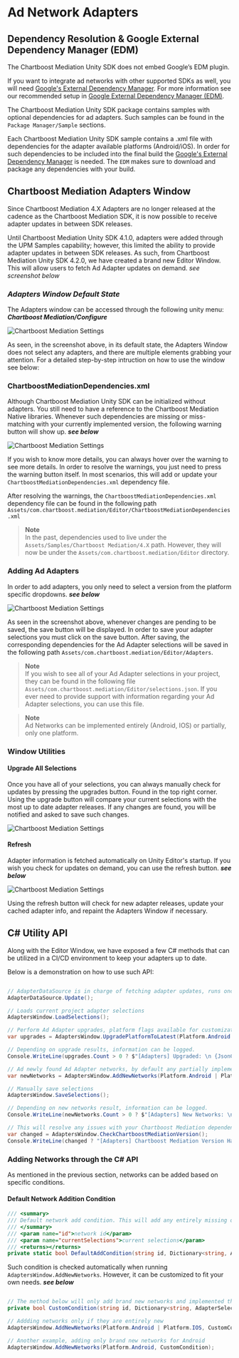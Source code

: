 # Ad Network Adapters

## Dependency Resolution & Google External Dependency Manager (EDM)

The Chartboost Mediation Unity SDK does not embed Google’s EDM plugin.

If you want to integrate ad networks with other supported SDKs as well, you will need [Google's External Dependency Manager](https://developers.google.com/unity/archive#external_dependency_manager_for_unity). For more information see our recommended setup in [Google External Dependency Manager (EDM)](edm.md).

The Chartboost Mediation Unity SDK package contains samples with optional dependencies for ad adapters. Such samples can be found in the `Package Manager/Sample` sections.

Each Chartboost Mediation Unity SDK sample contains a .xml file with dependencies for the adapter available platforms (Android/iOS). In order for such dependencies to be included into the final build the [Google's External Dependency Manager](https://github.com/googlesamples/unity-jar-resolver) is needed.
The `EDM` makes sure to download and package any dependencies with your build.

## Chartboost Mediation Adapters Window

Since Chartboost Mediation 4.X Adapters are no longer released at the cadence as the Chartboost Mediation SDK, it is now possible to receive adapter updates in between SDK releases. 

Until Chartboost Mediation Unity SDK 4.1.0, adapters were added through the UPM Samples capability; however, this limited the ability to provide adapter updates in between SDK releases. As such, from Chartboost Mediation Unity SDK 4.2.0, we have created a brand new Editor Window. This will allow users to fetch Ad Adapter updates on demand. *see screenshot below*

### ***Adapters Window Default State***

The Adapters window can be accessed through the following unity menu: ***Chartboost Mediation/Configure***

![Chartboost Mediation Settings](../images/adapters-window-default.png)

As seen, in the screenshot above, in its default state, the Adapters Window does not select any adapters, and there are multiple elements grabbing your attention. For a detailed step-by-step intruction on how to use the window see below:

### ChartboostMediationDependencies.xml

Although Chartboost Mediation Unity SDK can be initialized without adapters. You still need to have a reference to the Chartboost Mediation Native libraries. Whenever such dependencies are missing or miss-matching with your currently implemented version, the following warning button will show up. ***see below***

![Chartboost Mediation Settings](../images/adapters-window-warning.png)

If you wish to know more details, you can always hover over the warning to see more details. In order to resolve the warnings, you just need to press the warning button itself. In most scenarios, this will add or update your `ChartboostMediationDependencies.xml` dependency file. 

After resolving the warnings, the `ChartboostMediationDependencies.xml` dependency file can be found in the following path 
`Assets/com.chartboost.mediation/Editor/ChartboostMediationDependencies.xml`

> **Note** \
> In the past, dependencies used to live under the `Assets/Samples/Chartboost Mediation/4.X` path. However, they will now be under the `Assets/com.chartboost.mediation/Editor` directory.

### Adding Ad Adapters

In order to add adapters, you only need to select a version from the platform specific dropdowns. ***see below*** 

![Chartboost Mediation Settings](../images/adapters-window-save.png)

As seen in the screenshot above, whenever changes are pending to be saved, the save button will be displayed. In order to save your adapter selections you must click on the save button. After saving, the corresponding dependencies for the Ad Adapter selections will be saved in the following path `Assets/com.chartboost.mediation/Editor/Adapters`.

> **Note** \
> If you wish to see all of your Ad Adapter selections in your project, they can be found in the following file `Assets/com.chartboost.mediation/Editor/selections.json`. If you ever need to provide support with information regarding your Ad Adapter selections, you can use this file.

> **Note** \
> Ad Networks can be implemented entirely (Android, IOS) or partially, only one platform. 

### Window Utilities

#### **Upgrade All Selections**

Once you have all of your selections, you can always manually check for updates by pressing the upgrades button. Found in the top right corner. Using the upgrade button will compare your current selections with the most up to date adapter releases. If any changes are found, you will be notified and asked to save such changes.

![Chartboost Mediation Settings](../images/adapters-window-upgrade.png)

#### **Refresh**

Adapter information is fetched automatically on Unity Editor's startup. If you wish you check for updates on demand, you can use the refresh button. ***see below*** 

![Chartboost Mediation Settings](../images/adapters-window-refresh.png)

Using the refresh button will check for new adapter releases, update your cached adapter info, and repaint the Adapters Window if necessary.

## C# Utility API

Along with the Editor Window, we have exposed a few C# methods that can be utilized in a CI/CD environment to keep your adapters up to date.

Below is a demonstration on how to use such API:

```csharp

// AdapterDataSource is in charge of fetching adapter updates, runs once on Editor startup, but you will need to call it manually if running in batchmode
AdapterDataSource.Update();

// Loads current project adapter selections
AdaptersWindow.LoadSelections();

// Perform Ad Adapter upgrades, platform flags available for customization
var upgrades = AdaptersWindow.UpgradePlatformToLatest(Platform.Android | Platform.IOS);

// Depending on upgrade results, information can be logged.
Console.WriteLine(upgrades.Count > 0 ? $"[Adapters] Upgraded: \n {JsonConvert.SerializeObject(upgrades, Formatting.Indented)}" : "[Adapters] No Upgrades.");

// Ad newly found Ad Adapter networks, by default any partially implemented or newly found networks will be added, but such behavior can be customized.
var newNetworks = AdaptersWindow.AddNewNetworks(Platform.Android | Platform.IOS);

// Manually save selections
AdaptersWindow.SaveSelections();

// Depending on new networks result, information can be logged.
Console.WriteLine(newNetworks.Count > 0 ? $"[Adapters] New Networks: \n {JsonConvert.SerializeObject(newNetworks, Formatting.Indented)}" :  "[Adapters] No New Networks");

// This will resolve any issues with your Chartboost Mediation dependency, e.g if your package does not match your current dependency file, this method makes sure to update the file as needed.
var changed = AdaptersWindow.CheckChartboostMediationVersion();
Console.WriteLine(changed ? "[Adapters] Chartboost Mediation Version Has Been Updated" :  "[Adapters] Chartboost Mediation Version is Up to Date");
```

### Adding Networks through the C# API

As mentioned in the previous section, networks can be added based on specific conditions.

#### Default Network Addition Condition

```csharp
/// <summary>
/// Default network add condition. This will add any entirely missing or partially implemented networks
/// </summary>
/// <param name="id">network id</param>
/// <param name="currentSelections">current selections</param>
/// <returns></returns>
private static bool DefaultAddCondition(string id, Dictionary<string, AdapterSelection> currentSelections) => !selections.ContainsKey(id) || selections[id].android == Constants.Unselected || selections[id].ios == Constants.Unselected;
```
Such condition is checked automatically when running `AdaptersWindow.AddNewNetworks`. However, it can be customized to fit your own needs. ***see below*** 

```csharp

// The method below will only add brand new networks and implemented them as needed.
private bool CustomCondition(string id, Dictionary<string, AdapterSelection> currentSelections) => !selections.ContainsKey(id);

// Addding networks only if they are entirely new
AdaptersWindow.AddNewNetworks(Platform.Android | Platform.IOS, CustomCondition);

// Another example, adding only brand new networks for Android
AdaptersWindow.AddNewNetworks(Platform.Android, CustomCondition);
```